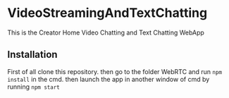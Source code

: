 # VideoStreamingAndTextChatting
This is the Creator Home Video Chatting and Text Chatting WebApp

## Installation
First of all clone this repository.
then go to the folder WebRTC and run `npm install` in the cmd.
then launch the app in another window of cmd by running `npm start`
